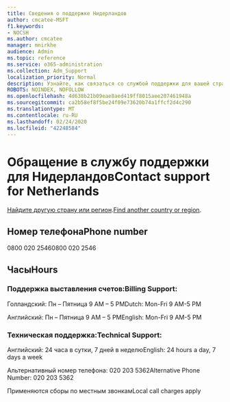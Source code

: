 ```yaml
---
title: Сведения о поддержке Нидерландов
author: cmcatee-MSFT
f1.keywords:
- NOCSH
ms.author: cmcatee
manager: mnirkhe
audience: Admin
ms.topic: reference
ms.service: o365-administration
ms.collection: Adm_Support
localization_priority: Normal
description: Узнайте, как связаться со службой поддержки для вашей страны или региона.
ROBOTS: NOINDEX, NOFOLLOW
ms.openlocfilehash: 4d638b21b09eae8aed419ff8015aee207461948a
ms.sourcegitcommit: ca2b58ef8f5be24f09e73620b74a1ffcf2d4c290
ms.translationtype: MT
ms.contentlocale: ru-RU
ms.lasthandoff: 02/24/2020
ms.locfileid: "42248584"
---
```

# <a name="contact-support-for-netherlands"></a><span data-ttu-id="be495-103">Обращение в службу поддержки для Нидерландов</span><span class="sxs-lookup"><span data-stu-id="be495-103">Contact support for Netherlands</span></span>

<span data-ttu-id="be495-104">[Найдите другую страну или регион](../contact-support-for-business-products.md).</span><span class="sxs-lookup"><span data-stu-id="be495-104">[Find another country or region](../contact-support-for-business-products.md).</span></span>

## <a name="phone-number"></a><span data-ttu-id="be495-105">Номер телефона</span><span class="sxs-lookup"><span data-stu-id="be495-105">Phone number</span></span>
<span data-ttu-id="be495-106">0800 020 2546</span><span class="sxs-lookup"><span data-stu-id="be495-106">0800 020 2546</span></span>

## <a name="hours"></a><span data-ttu-id="be495-107">Часы</span><span class="sxs-lookup"><span data-stu-id="be495-107">Hours</span></span>
### <a name="billing-support"></a><span data-ttu-id="be495-108">Поддержка выставления счетов:</span><span class="sxs-lookup"><span data-stu-id="be495-108">Billing Support:</span></span>

<span data-ttu-id="be495-109">Голландский: Пн – Пятница 9 AM – 5 PM</span><span class="sxs-lookup"><span data-stu-id="be495-109">Dutch: Mon-Fri 9 AM-5 PM</span></span>

<span data-ttu-id="be495-110">Английский: Пн – Пятница 9 AM – 5 PM</span><span class="sxs-lookup"><span data-stu-id="be495-110">English: Mon-Fri 9 AM-5 PM</span></span>

### <a name="technical-support"></a><span data-ttu-id="be495-111">Техническая поддержка:</span><span class="sxs-lookup"><span data-stu-id="be495-111">Technical Support:</span></span>

<span data-ttu-id="be495-112">Английский: 24 часа в сутки, 7 дней в неделю</span><span class="sxs-lookup"><span data-stu-id="be495-112">English: 24 hours a day, 7 days a week</span></span>

<span data-ttu-id="be495-113">Альтернативный номер телефона: 020 203 5362</span><span class="sxs-lookup"><span data-stu-id="be495-113">Alternative Phone Number: 020 203 5362</span></span>

<span data-ttu-id="be495-114">Применяются сборы по местным звонкам</span><span class="sxs-lookup"><span data-stu-id="be495-114">Local call charges apply</span></span>